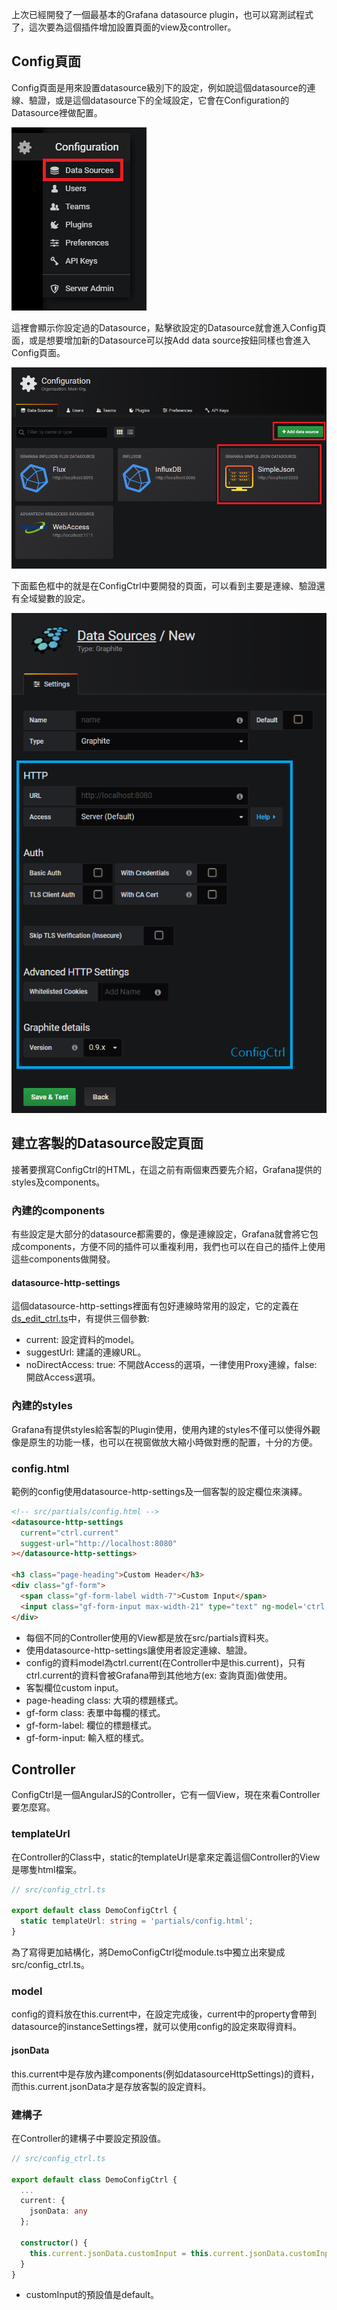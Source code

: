 上次已經開發了一個最基本的Grafana datasource plugin，也可以寫測試程式了，這次要為這個插件增加設置頁面的view及controller。

## Config頁面

Config頁面是用來設置datasource級別下的設定，例如說這個datasource的連線、驗證，或是這個datasource下的全域設定，它會在Configuration的Datasource裡做配置。

![DatasourceConfig](/assets/2018-08-10-grafana-datasource-plugin-configctrl/DatasourceConfig.png)

這裡會顯示你設定過的Datasource，點擊欲設定的Datasource就會進入Config頁面，或是想要增加新的Datasource可以按Add data source按鈕同樣也會進入Config頁面。

![GoConfig](/assets/2018-08-10-grafana-datasource-plugin-configctrl/GoConfig.png)

下面藍色框中的就是在ConfigCtrl中要開發的頁面，可以看到主要是連線、驗證還有全域變數的設定。

![ConfigPage](/assets/2018-08-10-grafana-datasource-plugin-configctrl/ConfigPage.png)

## 建立客製的Datasource設定頁面

接著要撰寫ConfigCtrl的HTML，在這之前有兩個東西要先介紹，Grafana提供的styles及components。

### 內建的components

有些設定是大部分的datasource都需要的，像是連線設定，Grafana就會將它包成components，方便不同的插件可以重複利用，我們也可以在自己的插件上使用這些components做開發。

#### datasource-http-settings

這個datasource-http-settings裡面有包好連線時常用的設定，它的定義在[ds_edit_ctrl.ts](https://github.com/grafana/grafana/blob/master/public/app/features/plugins/ds_edit_ctrl.ts)中，有提供三個參數:

* current: 設定資料的model。
* suggestUrl: 建議的連線URL。
* noDirectAccess: true: 不開啟Access的選項，一律使用Proxy連線，false: 開啟Access選項。

### 內建的styles

Grafana有提供styles給客製的Plugin使用，使用內建的styles不僅可以使得外觀像是原生的功能一樣，也可以在視窗做放大縮小時做對應的配置，十分的方便。

### config.html

範例的config使用datasource-http-settings及一個客製的設定欄位來演繹。

```html
<!-- src/partials/config.html -->
<datasource-http-settings
  current="ctrl.current"
  suggest-url="http://localhost:8080"
></datasource-http-settings>

<h3 class="page-heading">Custom Header</h3>
<div class="gf-form">
  <span class="gf-form-label width-7">Custom Input</span>
  <input class="gf-form-input max-width-21" type="text" ng-model='ctrl.current.jsonData.customInput' placeholder="custom input" required></input>
</div>
```

* 每個不同的Controller使用的View都是放在src/partials資料夾。
* 使用datasource-http-settings讓使用者設定連線、驗證。
* config的資料model為ctrl.current(在Controller中是this.current)，只有ctrl.current的資料會被Grafana帶到其他地方(ex: 查詢頁面)做使用。
* 客製欄位custom input。
* page-heading class: 大項的標題樣式。
* gf-form class: 表單中每欄的樣式。
* gf-form-label: 欄位的標題樣式。
* gf-form-input: 輸入框的樣式。

## Controller

ConfigCtrl是一個AngularJS的Controller，它有一個View，現在來看Controller要怎麼寫。

### templateUrl

在Controller的Class中，static的templateUrl是拿來定義這個Controller的View是哪隻html檔案。

```ts
// src/config_ctrl.ts

export default class DemoConfigCtrl {
  static templateUrl: string = 'partials/config.html';
}
```

為了寫得更加結構化，將DemoConfigCtrl從module.ts中獨立出來變成src/config_ctrl.ts。

### model

config的資料放在this.current中，在設定完成後，current中的property會帶到datasource的instanceSettings裡，就可以使用config的設定來取得資料。

#### jsonData

this.current中是存放內建components(例如datasourceHttpSettings)的資料，而this.current.jsonData才是存放客製的設定資料。

### 建構子

在Controller的建構子中要設定預設值。

```ts
// src/config_ctrl.ts

export default class DemoConfigCtrl {
  ...
  current: {
    jsonData: any
  };
  
  constructor() {
    this.current.jsonData.customInput = this.current.jsonData.customInput || 'default';
  }
}
```

* customInput的預設值是default。